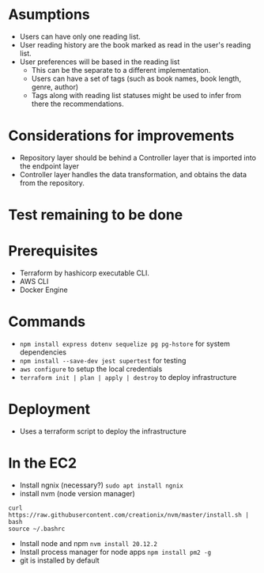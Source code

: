# Asumptions
- Users can have only one reading list.
- User reading history are the book marked as read in the user's reading list.
- User preferences will be based in the reading list
    - This can be the separate to a different implementation.
    - Users can have a set of tags (such as book names, book length, genre, author) 
    - Tags along with reading list statuses might be used to infer from there the recommendations.

# Considerations for improvements
- Repository layer should be behind a Controller layer that is imported into the endpoint layer
- Controller layer handles the data transformation, and obtains the data from the repository.

# Test remaining to be done

# Prerequisites
- Terraform by hashicorp executable CLI.
- AWS CLI
- Docker Engine

# Commands
- `npm install express dotenv sequelize pg pg-hstore` for system dependencies
- `npm install --save-dev jest supertest` for testing
- `aws configure` to setup the local credentials
- `terraform init | plan | apply | destroy` to deploy infrastructure

# Deployment
- Uses a terraform script to deploy the infrastructure

# In the EC2
- Install ngnix (necessary?) `sudo apt install ngnix`
- install nvm (node version manager)
```
curl https://raw.githubusercontent.com/creationix/nvm/master/install.sh | bash 
source ~/.bashrc
```
- Install node and npm `nvm install 20.12.2`
- Install process manager for node apps `npm install pm2 -g`
- git is installed by default